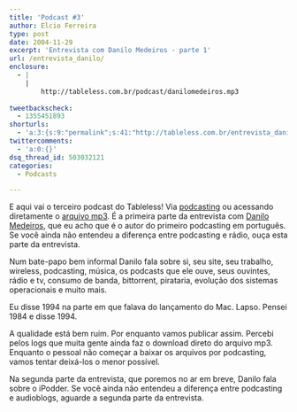 ```yaml
---
title: 'Podcast #3'
author: Elcio Ferreira
type: post
date: 2004-11-29
excerpt: 'Entrevista com Danilo Medeiros - parte 1'
url: /entrevista_danilo/
enclosure:
  - |
    |
        http://tableless.com.br/podcast/danilomedeiros.mp3
        
tweetbackscheck:
  - 1355451893
shorturls:
  - 'a:3:{s:9:"permalink";s:41:"http://tableless.com.br/entrevista_danilo";s:7:"tinyurl";s:26:"http://tinyurl.com/3zhbzll";s:4:"isgd";s:19:"http://is.gd/xiUTbe";}'
twittercomments:
  - 'a:0:{}'
dsq_thread_id: 503032121
categories:
  - Podcasts

---
```

E aqui vai o terceiro podcast do Tableless! Via [podcasting][1] ou acessando diretamente o [arquivo mp3][2]. É a primeira parte da entrevista com [Danilo Medeiros][3], que eu acho que é o autor do primeiro podcasting em português. Se você ainda não entendeu a diferença entre podcasting e rádio, ouça esta parte da entrevista.
              
Num bate-papo bem informal Danilo fala sobre si, seu site, seu trabalho, wireless, podcasting, música, os podcasts que ele ouve, seus ouvintes, rádio e tv, consumo de banda, bittorrent, pirataria, evolução dos sistemas operacionais e muito mais.
              
Eu disse 1994 na parte em que falava do lançamento do Mac. Lapso. Pensei 1984 e disse 1994.
              
A qualidade está bem ruim. Por enquanto vamos publicar assim. Percebi pelos logs que muita gente ainda faz o download direto do arquivo mp3. Enquanto o pessoal não começar a baixar os arquivos por podcasting, vamos tentar deixá-los o menor possível.
              
Na segunda parte da entrevista, que poremos no ar em breve, Danilo fala sobre o iPodder. Se você ainda não entendeu a diferença entre podcasting e audioblogs, aguarde a segunda parte da entrevista.

 [1]: http://tableless.com.br/rss.asp "RSS 2.0"
 [2]: http://tableless.com.br/podcast/danilomedeiros.mp3 "Podcast #3 - Entrevista com Danilo Medeiros - parte 1"
 [3]: http://www.digitalminds.com.br "DigitalMinds"
